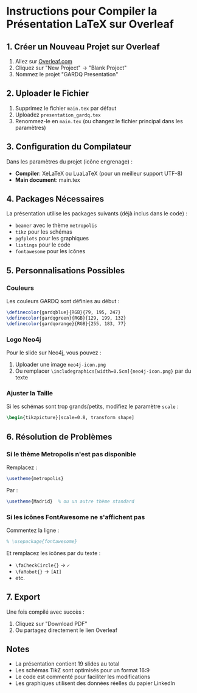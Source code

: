 # Instructions pour Compiler la Présentation LaTeX sur Overleaf

## 1. Créer un Nouveau Projet sur Overleaf

1. Allez sur [Overleaf.com](https://www.overleaf.com)
2. Cliquez sur "New Project" → "Blank Project"
3. Nommez le projet "GARDQ Presentation"

## 2. Uploader le Fichier

1. Supprimez le fichier `main.tex` par défaut
2. Uploadez `presentation_gardq.tex`
3. Renommez-le en `main.tex` (ou changez le fichier principal dans les paramètres)

## 3. Configuration du Compilateur

Dans les paramètres du projet (icône engrenage) :
- **Compiler**: XeLaTeX ou LuaLaTeX (pour un meilleur support UTF-8)
- **Main document**: main.tex

## 4. Packages Nécessaires

La présentation utilise les packages suivants (déjà inclus dans le code) :
- `beamer` avec le thème `metropolis`
- `tikz` pour les schémas
- `pgfplots` pour les graphiques
- `listings` pour le code
- `fontawesome` pour les icônes

## 5. Personnalisations Possibles

### Couleurs
Les couleurs GARDQ sont définies au début :
```latex
\definecolor{gardqblue}{RGB}{79, 195, 247}
\definecolor{gardqgreen}{RGB}{129, 199, 132}
\definecolor{gardqorange}{RGB}{255, 183, 77}
```

### Logo Neo4j
Pour le slide sur Neo4j, vous pouvez :
1. Uploader une image `neo4j-icon.png`
2. Ou remplacer `\includegraphics[width=0.5cm]{neo4j-icon.png}` par du texte

### Ajuster la Taille
Si les schémas sont trop grands/petits, modifiez le paramètre `scale` :
```latex
\begin{tikzpicture}[scale=0.8, transform shape]
```

## 6. Résolution de Problèmes

### Si le thème Metropolis n'est pas disponible
Remplacez :
```latex
\usetheme{metropolis}
```
Par :
```latex
\usetheme{Madrid}  % ou un autre thème standard
```

### Si les icônes FontAwesome ne s'affichent pas
Commentez la ligne :
```latex
% \usepackage{fontawesome}
```
Et remplacez les icônes par du texte :
- `\faCheckCircle{}` → `✓`
- `\faRobot{}` → `[AI]`
- etc.

## 7. Export

Une fois compilé avec succès :
1. Cliquez sur "Download PDF"
2. Ou partagez directement le lien Overleaf

## Notes

- La présentation contient 19 slides au total
- Les schémas TikZ sont optimisés pour un format 16:9
- Le code est commenté pour faciliter les modifications
- Les graphiques utilisent des données réelles du papier LinkedIn